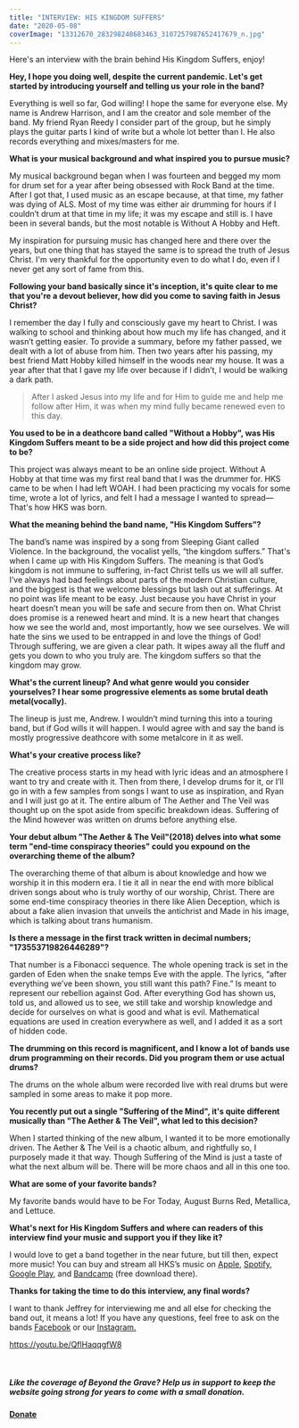 ```yaml
---
title: "INTERVIEW: HIS KINGDOM SUFFERS"
date: "2020-05-08"
coverImage: "13312670_283298248683463_3107257987652417679_n.jpg"
---
```


Here's an interview with the brain behind His Kingdom Suffers, enjoy!

 **Hey, I hope you doing well, despite the current pandemic. Let's get started by introducing yourself and telling us your role in the band?**

Everything is well so far, God willing! I hope the same for everyone else. My name is Andrew Harrison, and I am the creator and sole member of the band. My friend Ryan Reedy I consider part of the group, but he simply plays the guitar parts I kind of write but a whole lot better than I. He also records everything and mixes/masters for me.

**What is your musical background and what inspired you to pursue music?**

My musical background began when I was fourteen and begged my mom for drum set for a year after being obsessed with Rock Band at the time. After I got that, I used music as an escape because, at that time, my father was dying of ALS. Most of my time was either air drumming for hours if I couldn’t drum at that time in my life; it was my escape and still is. I have been in several bands, but the most notable is Without A Hobby and Heft.

My inspiration for pursuing music has changed here and there over the years, but one thing that has stayed the same is to spread the truth of Jesus Christ. I'm very thankful for the opportunity even to do what I do, even if I never get any sort of fame from this.

**Following your band basically since it's inception, it's quite clear to me that you're a devout believer, how did you come to saving faith in Jesus Christ?**

I remember the day I fully and consciously gave my heart to Christ. I was walking to school and thinking about how much my life has changed, and it wasn’t getting easier. To provide a summary, before my father passed, we dealt with a lot of abuse from him. Then two years after his passing, my best friend Matt Hobby killed himself in the woods near my house. It was a year after that that I gave my life over because if I didn’t, I would be walking a dark path.

> After I asked Jesus into my life and for Him to guide me and help me follow after Him, it was when my mind fully became renewed even to this day.

**You used to be in a deathcore band called "Without a Hobby", was His Kingdom Suffers meant to be a side project and how did this project come to be?**

This project was always meant to be an online side project. Without A Hobby at that time was my first real band that I was the drummer for. HKS came to be when I had left WOAH. I had been practicing my vocals for some time, wrote a lot of lyrics, and felt I had a message I wanted to spread—That's how HKS was born.

**What the meaning behind the band name, "His Kingdom Suffers”?**

The band’s name was inspired by a song from Sleeping Giant called Violence. In the background, the vocalist yells, “the kingdom suffers.” That's when I came up with His Kingdom Suffers. The meaning is that God’s kingdom is not immune to suffering, in-fact Christ tells us we will all suffer. I’ve always had bad feelings about parts of the modern Christian culture, and the biggest is that we welcome blessings but lash out at sufferings. At no point was life meant to be easy. Just because you have Christ in your heart doesn’t mean you will be safe and secure from then on. What Christ does promise is a renewed heart and mind. It is a new heart that changes how we see the world and, most importantly, how we see ourselves. We will hate the sins we used to be entrapped in and love the things of God! Through suffering, we are given a clear path. It wipes away all the fluff and gets you down to who you truly are. The kingdom suffers so that the kingdom may grow.

 **What's the current lineup? And what genre would you consider yourselves? I hear some progressive elements as some brutal death metal(vocally).**

The lineup is just me, Andrew. I wouldn’t mind turning this into a touring band, but if God wills it will happen. I would agree with and say the band is mostly progressive deathcore with some metalcore in it as well.

**What's your creative process like?**

The creative process starts in my head with lyric ideas and an atmosphere I want to try and create with it. Then from there, I develop drums for it, or I’ll go in with a few samples from songs I want to use as inspiration, and Ryan and I will just go at it. The entire album of The Aether and The Veil was thought up on the spot aside from specific breakdown ideas. Suffering of the Mind however was written on drums before anything else.

**Your debut album "The Aether & The Veil"(2018) delves into what some term "end-time conspiracy theories" could you expound on the overarching theme of the album?**

The overarching theme of that album is about knowledge and how we worship it in this modern era. I tie it all in near the end with more biblical driven songs about who is truly worthy of our worship, Christ. There are some end-time conspiracy theories in there like Alien Deception, which is about a fake alien invasion that unveils the antichrist and Made in his image, which is talking about trans humanism.

 **Is there a message in the first track written in decimal numbers; "173553719826446289"?**

That number is a Fibonacci sequence. The whole opening track is set in the garden of Eden when the snake temps Eve with the apple. The lyrics, “after everything we’ve been shown, you still want this path? Fine.” Is meant to represent our rebellion against God. After everything God has shown us, told us, and allowed us to see, we still take and worship knowledge and decide for ourselves on what is good and what is evil. Mathematical equations are used in creation everywhere as well, and I added it as a sort of hidden code.

**The drumming on this record is magnificent, and I know a lot of bands use drum programming on their records. Did you program them or use actual drums?**

The drums on the whole album were recorded live with real drums but were sampled in some areas to make it pop more.

**You recently put out a single "Suffering of the Mind", it's quite different musically than "The Aether & The Veil", what led to this decision?**

When I started thinking of the new album, I wanted it to be more emotionally driven. The Aether & The Veil is a chaotic album, and rightfully so, I purposely made it that way. Though Suffering of the Mind is just a taste of what the next album will be. There will be more chaos and all in this one too.

**What are some of your favorite bands?**

My favorite bands would have to be For Today, August Burns Red, Metallica, and Lettuce.

**What's next for His Kingdom Suffers and where can readers of this interview find your music and support you if they like it?**

I would love to get a band together in the near future, but till then, expect more music! You can buy and stream all HKS’s music on [Apple](https://music.apple.com/au/album/the-aether-the-veil/1436456994), [Spotify](https://www.google.com/url?sa=t&rct=j&q=&esrc=s&source=web&cd=1&cad=rja&uact=8&ved=2ahUKEwj_66vY1KDpAhWKbsAKHTwlCmEQFjAAegQIARAB&url=https%3A%2F%2Fopen.spotify.com%2Fartist%2F2YBt8POPqmR4f6chqIUlU6&usg=AOvVaw0VXJYnC1T-siv0AuWhGXAn), [Google Play](https://www.google.com/url?sa=t&rct=j&q=&esrc=s&source=web&cd=3&cad=rja&uact=8&ved=2ahUKEwiZo-6J1aDpAhVbhlwKHWY0AGUQFjACegQIAhAB&url=https%3A%2F%2Fplay.google.com%2Fstore%2Fmusic%2Fartist%2FHis_Kingdom_Suffers%3Fid%3DAx6p4nu7ivltdmt6z3abw7yv4ki&usg=AOvVaw3ogr9AigNQmOoowGiwZTfg), and [Bandcamp](https://hiskingdomsuffers.bandcamp.com/releases) (free download there).

 **Thanks for taking the time to do this interview, any final words?**

I want to thank Jeffrey for interviewing me and all else for checking the band out, it means a lot! If you have any questions, feel free to ask on the bands [Facebook](https://www.google.com/url?sa=t&rct=j&q=&esrc=s&source=web&cd=1&cad=rja&uact=8&ved=2ahUKEwjmvvT8z6DpAhVRUcAKHfAfDWMQFjAAegQIBBAB&url=https%3A%2F%2Fwww.facebook.com%2FHKSisForGod%2F&usg=AOvVaw16dA4cgtZPRIFgSmyGNH2i) or our [Instagram.](https://www.instagram.com/hiskingdomsuffers/)

https://youtu.be/QflHaqqgfW8

 

##### Like the coverage of Beyond the Grave? Help us in support to keep the website going strong for years to come with a small donation.

#### [Donate](https://paypal.me/beyondthegrave777?locale.x=en_US)
